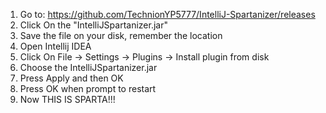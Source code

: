 1. Go to: https://github.com/TechnionYP5777/IntelliJ-Spartanizer/releases
2. Click On the "IntelliJSpartanizer.jar"
3. Save the file on your disk, remember the location
4. Open Intellij IDEA
5. Click On File -> Settings -> Plugins -> Install plugin from disk
6. Choose the IntelliJSpartanizer.jar
7. Press Apply and then OK
8. Press OK when prompt to restart
9. Now THIS IS SPARTA!!!
